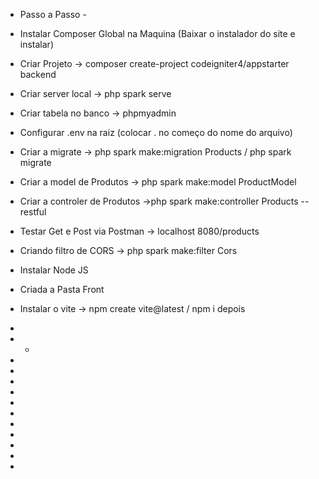 - Passo a Passo -


- Instalar Composer Global na Maquina (Baixar o instalador do site e instalar)
- Criar Projeto -> composer create-project codeigniter4/appstarter backend
- Criar server local -> php spark serve
- Criar tabela no banco -> phpmyadmin
- Configurar .env na raiz (colocar . no começo do nome do arquivo)
- Criar a migrate -> php spark make:migration Products /  php spark migrate
- Criar a model de Produtos -> php spark make:model ProductModel
- Criar a controler de Produtos ->php spark make:controller Products --restful
- Testar Get e Post via Postman -> localhost 8080/products
- Criando filtro de CORS -> php spark make:filter Cors
- Instalar Node JS
- Criada a Pasta Front 
- Instalar o vite -> npm create vite@latest / npm i depois
- 
- - 
- 
- 
- 
- 
- 
- 
- 
- 
- 
- 
- 